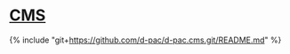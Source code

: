 # [CMS](https://github.com/d-pac/d-pac.cms)
{% include "git+https://github.com/d-pac/d-pac.cms.git/README.md" %}